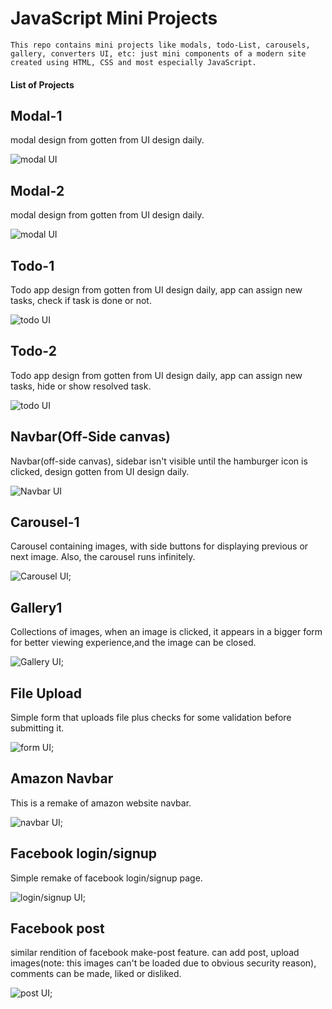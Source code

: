 # JavaScript Mini Projects

    This repo contains mini projects like modals, todo-List, carousels, gallery, converters UI, etc: just mini components of a modern site created using HTML, CSS and most especially JavaScript.


#### List of Projects

## Modal-1 

modal design from gotten from UI design daily.

![modal UI](./modal-1/modal-1.png)


## Modal-2 

modal design from gotten from UI design daily.

![modal UI](./modal-2/modal-2.png)


## Todo-1 

Todo app design from gotten from UI design daily, app can assign new tasks, check if task is done or not.

![todo UI](./todo-1/todo-1.png)


## Todo-2 

Todo app design from gotten from UI design daily, app can assign new tasks, hide or show resolved task.

![todo UI](./todo-2/todo-2.png)


## Navbar(Off-Side canvas)

Navbar(off-side canvas), sidebar isn't visible until the hamburger icon is clicked, design gotten from UI design daily.

![Navbar UI](./navbar1/nav-1.png)


## Carousel-1

Carousel containing images, with side buttons for displaying previous or next image. Also, the carousel runs infinitely.

![Carousel UI](./carousel1/../carousel-1/images/carousel1.png);


## Gallery1 

Collections of images, when an image is clicked, it appears in a bigger form for better viewing experience,and the image can be closed.

![Gallery UI](./gallery1/images/gallery1.png);


## File Upload

Simple form that uploads file plus checks for some validation before submitting it.

![form UI](./fileUpload/formLogic.png);


## Amazon Navbar

This is a remake of amazon website navbar.

![navbar UI](./navbar2/amazon-navbar.png);


## Facebook login/signup

Simple remake of facebook login/signup page.

![login/signup UI](./fbLogin/fbLoginSignup.png);


## Facebook post

similar rendition of facebook make-post feature. can add post, upload images(note: this images can't be loaded due to obvious security reason), comments can be made, liked or disliked.

![post UI](./fbPost/fb-post.png);
